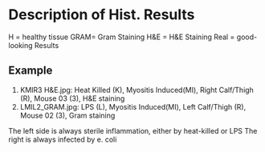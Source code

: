 # Description of Hist. Results

H = healthy tissue
GRAM= Gram Staining
H&E = H&E Staining
Real = good-looking Results

## Example
1. KMIR3 H&E.jpg:  Heat Killed (K), Myositis Induced(MI), Right Calf/Thigh (R), Mouse 03 (3), H&E staining
2. LMIL2_GRAM.jpg: LPS (L), Myositis Induced(MI), Left Calf/Thigh (R), Mouse 02 (3), Gram staining


The left side is always sterile inflammation, either by heat-killed or LPS
The right is always infected by e. coli
